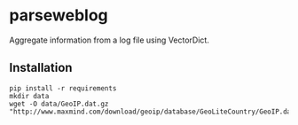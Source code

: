 parseweblog
===========

Aggregate information from a log file using VectorDict.

## Installation ##

    pip install -r requirements
    mkdir data
    wget -O data/GeoIP.dat.gz "http://www.maxmind.com/download/geoip/database/GeoLiteCountry/GeoIP.dat.gz"
